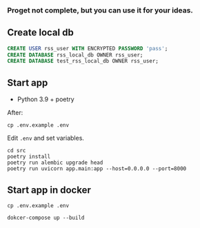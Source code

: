 ### Proget not complete, but you can use it for your ideas.

## Create local db

```sql
CREATE USER rss_user WITH ENCRYPTED PASSWORD 'pass';
CREATE DATABASE rss_local_db OWNER rss_user;
CREATE DATABASE test_rss_local_db OWNER rss_user;
```

## Start app

- Python 3.9 + poetry

After:
```shell
cp .env.example .env
```

Edit `.env` and set variables.

```shell
cd src
poetry install
poetry run alembic upgrade head
poetry run uvicorn app.main:app --host=0.0.0.0 --port=8000
```

## Start app in docker

```shell
cp .env.example .env
```

```shell
dokcer-compose up --build
```
